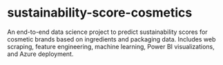 # sustainability-score-cosmetics
An end-to-end data science project to predict sustainability scores for cosmetic brands based on ingredients and packaging data. Includes web scraping, feature engineering, machine learning, Power BI visualizations, and Azure deployment.
